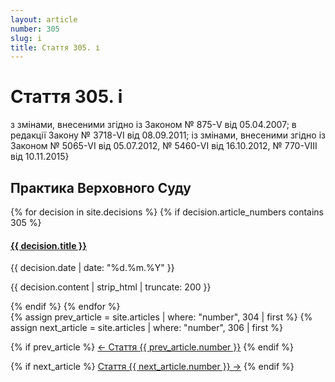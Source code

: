 ```yaml
---
layout: article
number: 305
slug: i
title: Стаття 305. і
---
```


# Стаття 305. і

з змінами, внесеними згідно із Законом № 875-V від 05.04.2007; в редакції Закону № 3718-VI від 08.09.2011; із змінами, внесеними згідно із Законом № 5065-VI від 05.07.2012, № 5460-VI від 16.10.2012, № 770-VIII від 10.11.2015}

## Практика Верховного Суду

<div class="decisions-container">
{% for decision in site.decisions %}
  {% if decision.article_numbers contains 305 %}
    <div class="decision-item">
      <h4><a href="{{ decision.url }}">{{ decision.title }}</a></h4>
      <p class="decision-date">{{ decision.date | date: "%d.%m.%Y" }}</p>
      <p class="decision-excerpt">{{ decision.content | strip_html | truncate: 200 }}</p>
    </div>
  {% endif %}
{% endfor %}
</div>

<div class="article-navigation">
  {% assign prev_article = site.articles | where: "number", 304 | first %}
  {% assign next_article = site.articles | where: "number", 306 | first %}
  
  {% if prev_article %}
    <a href="{{ prev_article.url }}" class="prev-article">← Стаття {{ prev_article.number }}</a>
  {% endif %}
  
  {% if next_article %}
    <a href="{{ next_article.url }}" class="next-article">Стаття {{ next_article.number }} →</a>
  {% endif %}
</div>
